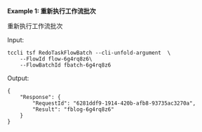 **Example 1: 重新执行工作流批次**

重新执行工作流批次

Input: 

```
tccli tsf RedoTaskFlowBatch --cli-unfold-argument  \
    --FlowId flow-6g4rq8z6\
    --FlowBatchId fbatch-6g4rq8z6
```

Output: 
```
{
    "Response": {
        "RequestId": "6281ddf9-1914-420b-afb8-93735ac3270a",
        "Result": "fblog-6g4rq8z6"
    }
}
```

